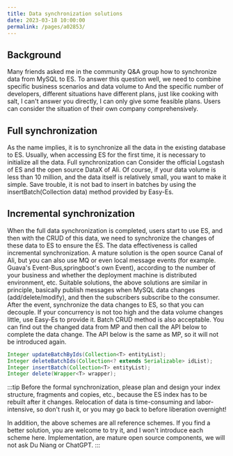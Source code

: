 ```yaml
---
title: Data synchronization solutions
date: 2023-03-18 10:00:00
permalink: /pages/a02853/
---
```

## Background
Many friends asked me in the community Q&A group how to synchronize data from MySQL to ES. To answer this question well, we need to combine specific business scenarios and data volume to
And the specific number of developers, different situations have different plans, just like cooking with salt, I can't answer you directly, I can only give some feasible plans.
Users can consider the situation of their own company comprehensively.

## Full synchronization
As the name implies, it is to synchronize all the data in the existing database to ES. Usually, when accessing ES for the first time, it is necessary to initialize all the data. Full synchronization can
Consider the official Logstash of ES and the open source DataX of Ali. Of course, if your data volume is less than 10 million, and the data itself is relatively small, you want to make it simple.
Save trouble, it is not bad to insert in batches by using the insertBatch(Collection<T> data) method provided by Easy-Es.

## Incremental synchronization
When the full data synchronization is completed, users start to use ES, and then with the CRUD of this data, we need to synchronize the changes of these data to ES to ensure the ES.
The data effectiveness is called incremental synchronization. A mature solution is the open source Canal of Ali, but you can also use MQ or even local message events (for example.
Guava's Event-Bus,springboot's own Event), according to the number of your business and whether the deployment machine is distributed environment, etc.
Suitable solutions, the above solutions are similar in principle, basically publish messages when MySQL data changes (add/delete/modify), and then the subscribers subscribe to the consumer.
After the event, synchronize the data changes to ES, so that you can decouple. If your concurrency is not too high and the data volume changes little, use Easy-Es to provide it.
Batch CRUD method is also acceptable. You can find out the changed data from MP and then call the API below to complete the data change. The API below is the same as MP, so it will not be introduced again.

```java
Integer updateBatchByIds(Collection<T> entityList);
Integer deleteBatchIds(Collection<? extends Serializable> idList);
Integer insertBatch(Collection<T> entityList);
Integer delete(Wrapper<T> wrapper);
```

:::tip
Before the formal synchronization, please plan and design your index structure, fragments and copies, etc., because the ES index has to be rebuilt after it changes.
Relocation of data is time-consuming and labor-intensive, so don't rush it, or you may go back to before liberation overnight!

In addition, the above schemes are all reference schemes. If you find a better solution, you are welcome to try it, and I won't introduce each scheme here.
Implementation, are mature open source components, we will not ask Du Niang or ChatGPT.
:::